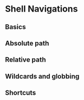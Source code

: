 # Shell Navigations

## Basics
## Absolute path
## Relative path
## Wildcards and globbing
## Shortcuts

